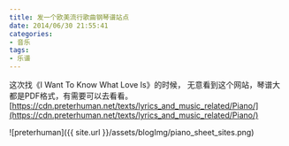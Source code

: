```yaml
---
title: 发一个欧美流行歌曲钢琴谱站点
date: 2014/06/30 21:55:41
categories: 
- 音乐
tags: 
- 乐谱
---
```


这次找《I Want To Know What Love Is》的时候，
无意看到这个网站，琴谱大都是PDF格式，有需要可以去看看。
[https://cdn.preterhuman.net/texts/lyrics_and_music_related/Piano/](https://cdn.preterhuman.net/texts/lyrics_and_music_related/Piano/) 
<!--more-->
![preterhuman]({{ site.url }}/assets/blogImg/piano_sheet_sites.png)